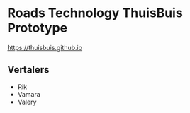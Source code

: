 # Roads Technology ThuisBuis Prototype

https://thuisbuis.github.io

## Vertalers

* Rik
* Vamara
* Valery
